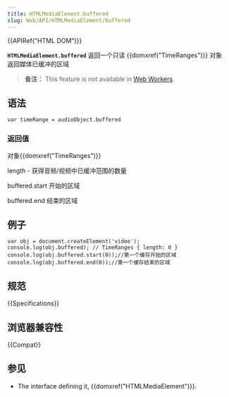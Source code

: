 ```yaml
---
title: HTMLMediaElement.buffered
slug: Web/API/HTMLMediaElement/buffered
---
```


{{APIRef("HTML DOM")}}

**`HTMLMediaElement.buffered`** 返回一个只读 {{domxref("TimeRanges")}} 对象 返回媒体已缓冲的区域

> **备注：** This feature is not available in [Web Workers](/zh-CN/docs/Web/API/Web_Workers_API).

## 语法

```
var timeRange = audioObject.buffered
```

### 返回值

对象{{domxref("TimeRanges")}}

length - 获得音频/视频中已缓冲范围的数量

buffered.start 开始的区域

buffered.end 结束的区域

## 例子

```
var obj = document.createElement('video');
console.log(obj.buffered); // TimeRanges { length: 0 }
console.log(obj.buffered.start(0));//第一个缓存开始的区域
console.log(obj.buffered.end(0));//第一个缓存结束的区域
```

## 规范

{{Specifications}}

## 浏览器兼容性

{{Compat}}

## 参见

- The interface defining it, {{domxref("HTMLMediaElement")}}.
